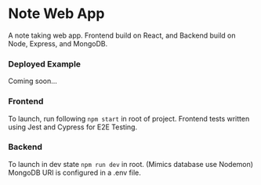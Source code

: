 # Note Web App
A note taking web app. Frontend build on React, and Backend build on Node, Express, and MongoDB.

### Deployed Example
Coming soon...

### Frontend
To launch, run following ```npm start``` in root of project.
Frontend tests written using Jest and Cypress for E2E Testing.

### Backend
To launch in dev state ```npm run dev``` in root. (Mimics database use Nodemon)
MongoDB URI is configured in a .env file.
